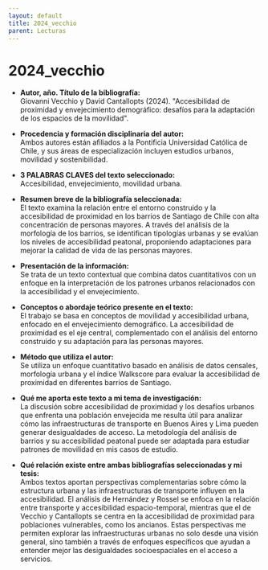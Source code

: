 ```yaml
---
layout: default
title: 2024_vecchio
parent: Lecturas
---
```


# 2024_vecchio

- **Autor, año. Título de la bibliografía:**  
  Giovanni Vecchio y David Cantallopts (2024). "Accesibilidad de proximidad y envejecimiento demográfico: desafíos para la adaptación de los espacios de la movilidad".

- **Procedencia y formación disciplinaria del autor:**  
  Ambos autores están afiliados a la Pontificia Universidad Católica de Chile, y sus áreas de especialización incluyen estudios urbanos, movilidad y sostenibilidad.

- **3 PALABRAS CLAVES del texto seleccionado:**  
  Accesibilidad, envejecimiento, movilidad urbana.

- **Resumen breve de la bibliografía seleccionada:**  
  El texto examina la relación entre el entorno construido y la accesibilidad de proximidad en los barrios de Santiago de Chile con alta concentración de personas mayores. A través del análisis de la morfología de los barrios, se identifican tipologías urbanas y se evalúan los niveles de accesibilidad peatonal, proponiendo adaptaciones para mejorar la calidad de vida de las personas mayores.

- **Presentación de la información:**  
  Se trata de un texto contextual que combina datos cuantitativos con un enfoque en la interpretación de los patrones urbanos relacionados con la accesibilidad y el envejecimiento.

- **Conceptos o abordaje teórico presente en el texto:**  
  El trabajo se basa en conceptos de movilidad y accesibilidad urbana, enfocado en el envejecimiento demográfico. La accesibilidad de proximidad es el eje central, complementado con el análisis del entorno construido y su adaptación para las personas mayores.

- **Método que utiliza el autor:**  
  Se utiliza un enfoque cuantitativo basado en análisis de datos censales, morfología urbana y el índice Walkscore para evaluar la accesibilidad de proximidad en diferentes barrios de Santiago.

- **Qué me aporta este texto a mi tema de investigación:**  
  La discusión sobre accesibilidad de proximidad y los desafíos urbanos que enfrenta una población envejecida me resulta útil para analizar cómo las infraestructuras de transporte en Buenos Aires y Lima pueden generar desigualdades de acceso. La metodología del análisis de barrios y su accesibilidad peatonal puede ser adaptada para estudiar patrones de movilidad en mis casos de estudio.

- **Qué relación existe entre ambas bibliografías seleccionadas y mi tesis:**  
  Ambos textos aportan perspectivas complementarias sobre cómo la estructura urbana y las infraestructuras de transporte influyen en la accesibilidad. El análisis de Hernández y Rossel se enfoca en la relación entre transporte y accesibilidad espacio-temporal, mientras que el de Vecchio y Cantallopts se centra en la accesibilidad de proximidad para poblaciones vulnerables, como los ancianos. Estas perspectivas me permiten explorar las infraestructuras urbanas no solo desde una visión general, sino también a través de enfoques específicos que ayudan a entender mejor las desigualdades socioespaciales en el acceso a servicios.

